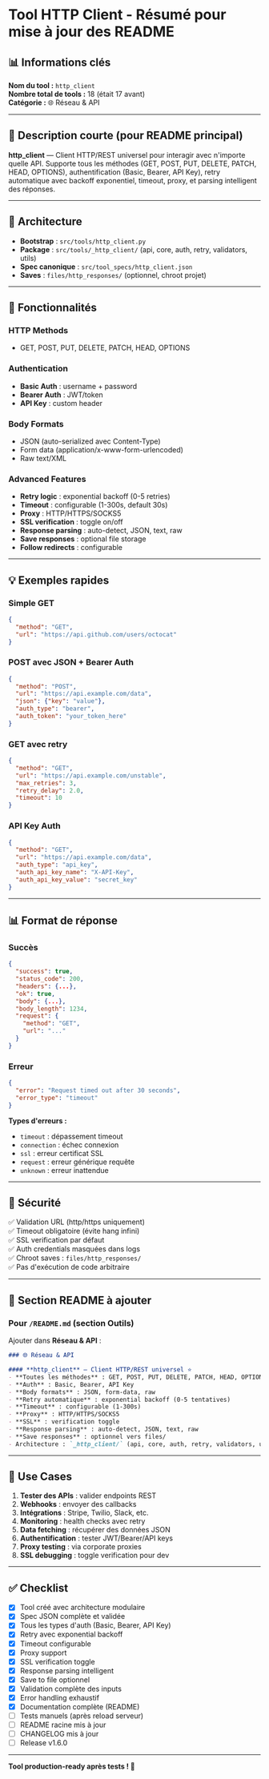 # Tool HTTP Client - Résumé pour mise à jour des README

## 📊 Informations clés

**Nom du tool :** `http_client`  
**Nombre total de tools :** 18 (était 17 avant)  
**Catégorie :** 🌐 Réseau & API

---

## 📝 Description courte (pour README principal)

**http_client** — Client HTTP/REST universel pour interagir avec n'importe quelle API. Supporte tous les méthodes (GET, POST, PUT, DELETE, PATCH, HEAD, OPTIONS), authentification (Basic, Bearer, API Key), retry automatique avec backoff exponentiel, timeout, proxy, et parsing intelligent des réponses.

---

## 🎯 Architecture

- **Bootstrap** : `src/tools/http_client.py`
- **Package** : `src/tools/_http_client/` (api, core, auth, retry, validators, utils)
- **Spec canonique** : `src/tool_specs/http_client.json`
- **Saves** : `files/http_responses/` (optionnel, chroot projet)

---

## 🔧 Fonctionnalités

### HTTP Methods
- GET, POST, PUT, DELETE, PATCH, HEAD, OPTIONS

### Authentication
- **Basic Auth** : username + password
- **Bearer Auth** : JWT/token
- **API Key** : custom header

### Body Formats
- JSON (auto-serialized avec Content-Type)
- Form data (application/x-www-form-urlencoded)
- Raw text/XML

### Advanced Features
- **Retry logic** : exponential backoff (0-5 retries)
- **Timeout** : configurable (1-300s, default 30s)
- **Proxy** : HTTP/HTTPS/SOCKS5
- **SSL verification** : toggle on/off
- **Response parsing** : auto-detect, JSON, text, raw
- **Save responses** : optional file storage
- **Follow redirects** : configurable

---

## 💡 Exemples rapides

### Simple GET
```json
{
  "method": "GET",
  "url": "https://api.github.com/users/octocat"
}
```

### POST avec JSON + Bearer Auth
```json
{
  "method": "POST",
  "url": "https://api.example.com/data",
  "json": {"key": "value"},
  "auth_type": "bearer",
  "auth_token": "your_token_here"
}
```

### GET avec retry
```json
{
  "method": "GET",
  "url": "https://api.example.com/unstable",
  "max_retries": 3,
  "retry_delay": 2.0,
  "timeout": 10
}
```

### API Key Auth
```json
{
  "method": "GET",
  "url": "https://api.example.com/data",
  "auth_type": "api_key",
  "auth_api_key_name": "X-API-Key",
  "auth_api_key_value": "secret_key"
}
```

---

## 📊 Format de réponse

### Succès
```json
{
  "success": true,
  "status_code": 200,
  "headers": {...},
  "ok": true,
  "body": {...},
  "body_length": 1234,
  "request": {
    "method": "GET",
    "url": "..."
  }
}
```

### Erreur
```json
{
  "error": "Request timed out after 30 seconds",
  "error_type": "timeout"
}
```

**Types d'erreurs :**
- `timeout` : dépassement timeout
- `connection` : échec connexion
- `ssl` : erreur certificat SSL
- `request` : erreur générique requête
- `unknown` : erreur inattendue

---

## 🔐 Sécurité

✅ Validation URL (http/https uniquement)  
✅ Timeout obligatoire (évite hang infini)  
✅ SSL verification par défaut  
✅ Auth credentials masquées dans logs  
✅ Chroot saves : `files/http_responses/`  
✅ Pas d'exécution de code arbitraire  

---

## 🎨 Section README à ajouter

### Pour `/README.md` (section Outils)

Ajouter dans **Réseau & API** :

```markdown
### 🌐 Réseau & API

#### **http_client** — Client HTTP/REST universel ⭐
- **Toutes les méthodes** : GET, POST, PUT, DELETE, PATCH, HEAD, OPTIONS
- **Auth** : Basic, Bearer, API Key
- **Body formats** : JSON, form-data, raw
- **Retry automatique** : exponential backoff (0-5 tentatives)
- **Timeout** : configurable (1-300s)
- **Proxy** : HTTP/HTTPS/SOCKS5
- **SSL** : verification toggle
- **Response parsing** : auto-detect, JSON, text, raw
- **Save responses** : optionnel vers files/
- Architecture : `_http_client/` (api, core, auth, retry, validators, utils)
```

---

## 🎯 Use Cases

1. **Tester des APIs** : valider endpoints REST
2. **Webhooks** : envoyer des callbacks
3. **Intégrations** : Stripe, Twilio, Slack, etc.
4. **Monitoring** : health checks avec retry
5. **Data fetching** : récupérer des données JSON
6. **Authentification** : tester JWT/Bearer/API keys
7. **Proxy testing** : via corporate proxies
8. **SSL debugging** : toggle verification pour dev

---

## ✅ Checklist

- [x] Tool créé avec architecture modulaire
- [x] Spec JSON complète et validée
- [x] Tous les types d'auth (Basic, Bearer, API Key)
- [x] Retry avec exponential backoff
- [x] Timeout configurable
- [x] Proxy support
- [x] SSL verification toggle
- [x] Response parsing intelligent
- [x] Save to file optionnel
- [x] Validation complète des inputs
- [x] Error handling exhaustif
- [x] Documentation complète (README)
- [ ] Tests manuels (après reload serveur)
- [ ] README racine mis à jour
- [ ] CHANGELOG mis à jour
- [ ] Release v1.6.0

---

**Tool production-ready après tests ! 🚀**

